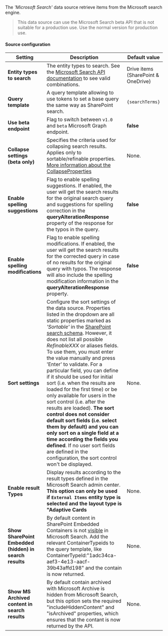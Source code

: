 The _'Microsoft Search'_ data source retrieve items from the Microsoft search engine.

> This data source can use the Microsoft Search beta API that is not suitable for a production use. Use the normal version for production use.

#### Source configuration

| Setting | Description | Default value 
| ------- |---------------- | ---------- |
| **Entity types to search** | The entity types to search. See the [Microsoft Search API documentation](https://docs.microsoft.com/en-us/graph/api/resources/search-api-overview?view=graph-rest-beta) to see valid combinations. | Drive items (SharePoint & OneDrive)
| **Query template** | A query template allowing to use tokens to set a base query the same way as SharePoint search.  | `{searchTerms}`
| **Use beta endpoint** | Flag to switch between `v1.0` and `beta` Microsoft Graph endpoint. |**false**
| **Collapse settings (beta only)** | Specifies the criteria used for collapsing search results. Applies only to sortable/refinable properties. [More information about the CollapseProperties](https://learn.microsoft.com/en-us/graph/search-concept-collapse) | None.
| **Enable spelling suggestions** | Flag to enable spelling suggestions. If enabled, the user will get the search results for the original search query and suggestions for spelling correction in the **queryAlterationResponse** property of the response for the typos in the query. |**false**
| **Enable spelling modifications** | Flag to enable spelling modifications. If enabled, the user will get the search results for the corrected query in case of no results for the original query with typos. The response will also include the spelling modification information in the **queryAlterationResponse** property. |**false**
| **Sort settings** | Configure the sort settings of the data source. Properties listed in the dropdown are all static properties marked as _'Sortable'_ in the [SharePoint search schema](https://docs.microsoft.com/sharepoint/technical-reference/). However, it does not list all possible _RefinableXXX_ or aliases fields. To use them, you must enter the value manually and press 'Enter' to validate. For a particular field, you can define if it should be used for initial sort (i.e. when the results are loaded for the first time) or be only available for users in the sort control (i.e. after the results are loaded). **The sort control does not consider default sort fields (i.e. select them by default) and you can only sort on a single field at a time according the fields you defined**. If no user sort fields are defined in the configuration, the sort control won't be displayed.  | None.
| **Enable result Types** | Display results according to the result types defined in the Microsoft Search admin center. **This option can only be used if `External Items` entity type is selected and the layout type is "Adaptive Cards**   | None.
| **Show SharePoint Embedded (hidden) in search results** | By default content in SharePoint Embedded Containers is not [visible](https://learn.microsoft.com/en-us/sharepoint/dev/embedded/concepts/content-experiences/search-content) in Microsoft Search. Add the relevant ContainerTypeids to the query template, like ContainerTypeId:"1adc34ca-aef3-4e13-aacf-39b43affd198" and the contain is now returned.    | None.
| **Show MS Archived content in search results** | By default contain archived with Microsoft Archive is hidden from Microsoft Search, but this option sets the required "includeHiddenContent" and "isArchived" properties, which ensures that the contant is now returned by the API.   | None.